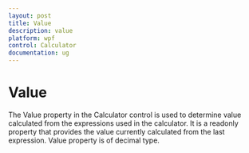 ```yaml
---
layout: post
title: Value
description: value
platform: wpf
control: Calculator
documentation: ug
---
```


# Value

The Value property in the Calculator control is used to determine value calculated from the expressions used in the calculator. It is a readonly property that provides the value currently calculated from the last expression. Value property is of decimal type.

